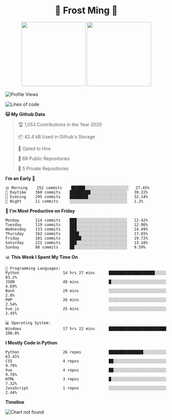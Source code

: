 <h1 align="center">🦄 Frost Ming 🐍</h1>

<p align="center">
  <img height="200" src="https://github-readme-stats.vercel.app/api?username=frostming&show_icons=true&theme=dracula&include_all_commits=true" />
  <img height="200" src="https://github-readme-stats.vercel.app/api/top-langs/?username=frostming&theme=dracula&show_icons=true" />
</p>

<!--START_SECTION:waka-->
![Profile Views](http://img.shields.io/badge/Profile%20Views-25-blue)

![Lines of code](https://img.shields.io/badge/From%20Hello%20World%20I%27ve%20Written-12.3%20million%20lines%20of%20code-blue)

**🐱 My Github Data** 

> 🏆 1,053 Contributions in the Year 2020
 > 
> 📦 42.4 kB Used in Github's Storage 
 > 
> 💼 Opted to Hire
 > 
> 📜 69 Public Repositories
 > 
> 🔑 5 Private Repositories 

**I'm an Early 🐤** 

```text
🌞 Morning    252 commits    ██████░░░░░░░░░░░░░░░░░░░   27.45% 
🌆 Daytime    360 commits    █████████░░░░░░░░░░░░░░░░   39.22% 
🌃 Evening    295 commits    ████████░░░░░░░░░░░░░░░░░   32.14% 
🌙 Night      11 commits     ░░░░░░░░░░░░░░░░░░░░░░░░░   1.2%

```
📅 **I'm Most Productive on Friday** 

```text
Monday       114 commits    ███░░░░░░░░░░░░░░░░░░░░░░   12.42% 
Tuesday      119 commits    ███░░░░░░░░░░░░░░░░░░░░░░   12.96% 
Wednesday    133 commits    ███░░░░░░░░░░░░░░░░░░░░░░   14.49% 
Thursday     162 commits    ████░░░░░░░░░░░░░░░░░░░░░   17.65% 
Friday       181 commits    █████░░░░░░░░░░░░░░░░░░░░   19.72% 
Saturday     121 commits    ███░░░░░░░░░░░░░░░░░░░░░░   13.18% 
Sunday       88 commits     ██░░░░░░░░░░░░░░░░░░░░░░░   9.59%

```


📊 **This Week I Spent My Time On** 

```text
💬 Programming Languages: 
Python                   14 hrs 27 mins      ████████████████████░░░░░   83.2% 
JSON                     48 mins             █░░░░░░░░░░░░░░░░░░░░░░░░   4.69% 
Bash                     29 mins             ░░░░░░░░░░░░░░░░░░░░░░░░░   2.8% 
PHP                      26 mins             ░░░░░░░░░░░░░░░░░░░░░░░░░   2.54% 
Vue.js                   25 mins             ░░░░░░░░░░░░░░░░░░░░░░░░░   2.45%

💻 Operating System: 
Windows                  17 hrs 22 mins      █████████████████████████   100.0%

```

**I Mostly Code in Python** 

```text
Python                   26 repos            ███████████████░░░░░░░░░░   63.41% 
CSS                      4 repos             ██░░░░░░░░░░░░░░░░░░░░░░░   9.76% 
Vue                      4 repos             ██░░░░░░░░░░░░░░░░░░░░░░░   9.76% 
HTML                     3 repos             █░░░░░░░░░░░░░░░░░░░░░░░░   7.32% 
JavaScript               1 repos             ░░░░░░░░░░░░░░░░░░░░░░░░░   2.44%

```


**Timeline**

![Chart not found](https://github.com/frostming/frostming/blob/master/charts/bar_graph.png) 


<!--END_SECTION:waka-->

